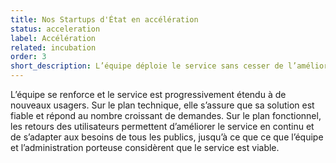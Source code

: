 ```yaml
---
title: Nos Startups d'État en accélération
status: acceleration
label: Accélération
related: incubation
order: 3
short_description: L’équipe déploie le service sans cesser de l’améliorer pour en accroître l’impact
---
```


L’équipe se renforce et le service est progressivement étendu à de nouveaux usagers. Sur le plan technique, elle s’assure que sa solution est fiable et répond au nombre croissant de demandes. Sur le plan fonctionnel, les retours des utilisateurs permettent d’améliorer le service en continu et de s’adapter aux besoins de tous les publics, jusqu’à ce que ce que l’équipe et l’administration porteuse considèrent que le service est viable.
